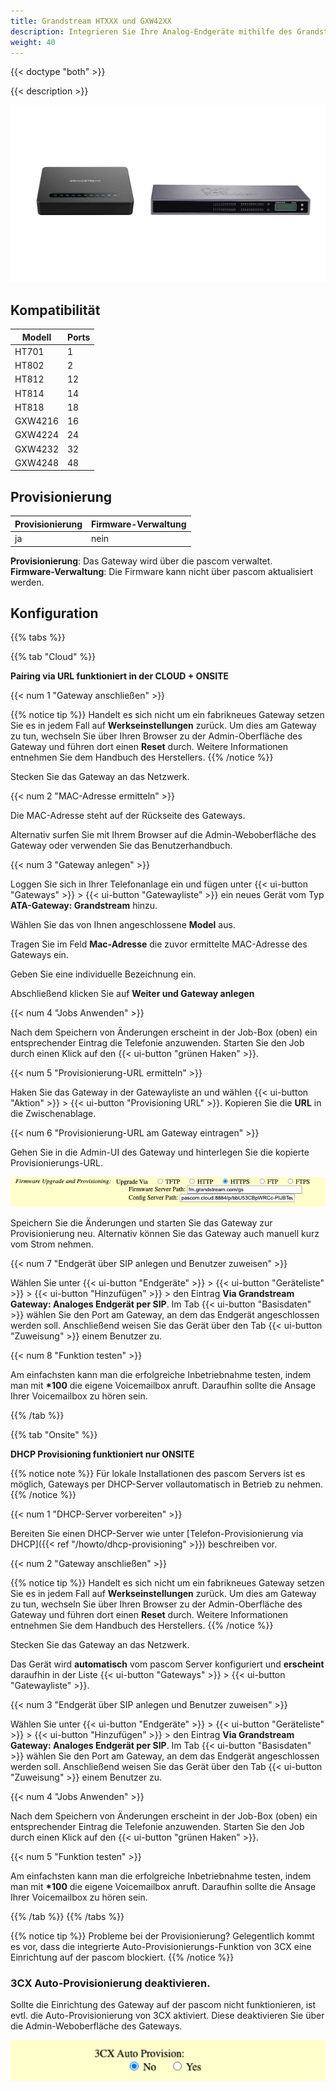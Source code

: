 ```yaml
---
title: Grandstream HTXXX und GXW42XX
description: Integrieren Sie Ihre Analog-Endgeräte mithilfe des Grandstream ATA  in die pascom Telefonanlage
weight: 40
---
```


{{< doctype "both"  >}}

{{< description >}}

![Grandstream Modelle](grandstream_image.png)

## Kompatibilität


|Modell|Ports|
|---|---|
|HT701|1|
|HT802|2|
|HT812|12|
|HT814|14|
|HT818|18|
|GXW4216|16|
|GXW4224|24|
|GXW4232|32|
|GXW4248|48|

## Provisionierung

|Provisionierung|Firmware-Verwaltung|
|---|---|
|ja|nein|

**Provisionierung**: Das Gateway wird über die pascom verwaltet.<br>
**Firmware-Verwaltung**: Die Firmware kann nicht über pascom aktualisiert werden.<br>


## Konfiguration

{{% tabs %}}

{{% tab "Cloud" %}}

**Pairing via URL funktioniert in der CLOUD + ONSITE**  

{{< num 1 "Gateway anschließen" >}}

{{% notice tip %}}
Handelt es sich nicht um ein fabrikneues Gateway setzen Sie es in jedem
Fall auf **Werkseinstellungen** zurück. Um dies am Gateway zu tun, wechseln Sie über Ihren Browser zu der Admin-Oberfläche des Gateway und führen dort einen **Reset** durch. Weitere Informationen entnehmen Sie dem Handbuch des Herstellers. 
{{% /notice %}}

Stecken Sie das Gateway an das Netzwerk. 


{{< num 2 "MAC-Adresse ermitteln" >}}

Die MAC-Adresse steht auf der Rückseite des Gateways.

Alternativ surfen Sie mit Ihrem Browser auf die Admin-Weboberfläche des Gateway oder verwenden Sie das Benutzerhandbuch.


{{< num 3 "Gateway anlegen" >}}

Loggen Sie sich in Ihrer Telefonanlage ein und fügen unter {{< ui-button "Gateways" >}} > {{< ui-button "Gatewayliste" >}} ein
neues Gerät vom Typ **ATA-Gateway: Grandstream** hinzu.

Wählen Sie das von Ihnen angeschlossene **Model** aus.

Tragen Sie im Feld **Mac-Adresse** die zuvor ermittelte MAC-Adresse des Gateways
ein.

Geben Sie eine individuelle Bezeichnung ein.

Abschließend klicken Sie auf **Weiter und Gateway anlegen**

{{< num 4 "Jobs Anwenden" >}}

Nach dem Speichern von Änderungen erscheint in der Job-Box (oben) ein
entsprechender Eintrag die Telefonie anzuwenden. Starten Sie den Job durch
einen Klick auf den {{< ui-button "grünen Haken" >}}.

{{< num 5 "Provisionierung-URL ermitteln" >}}

Haken Sie das Gateway in der Gatewayliste an und wählen {{< ui-button "Aktion" >}} > {{< ui-button "Provisioning URL" >}}. Kopieren Sie die **URL** in die Zwischenablage.

{{< num 6 "Provisionierung-URL am Gateway eintragen" >}}

Gehen Sie in die Admin-UI des Gateway und hinterlegen Sie die kopierte Provisionierungs-URL.

![Grandstream Provisioning URL](provisioning_url.png)

Speichern Sie die Änderungen und starten Sie das Gateway zur Provisionierung neu. Alternativ können Sie das Gateway
auch manuell kurz vom Strom nehmen.


{{< num 7 "Endgerät über SIP anlegen und Benutzer zuweisen" >}}

Wählen Sie unter {{< ui-button "Endgeräte" >}} > {{< ui-button "Geräteliste" >}} > {{< ui-button "Hinzufügen" >}} > den Eintrag **Via Grandstream Gateway: Analoges Endgerät per SIP**.
Im Tab {{< ui-button "Basisdaten" >}} wählen Sie den Port am Gateway, an dem das Endgerät angeschlossen werden soll. Anschließend weisen Sie das Gerät über den Tab {{< ui-button "Zuweisung" >}} einem Benutzer zu.

{{< num 8 "Funktion testen" >}}

Am einfachsten kann man die erfolgreiche Inbetriebnahme testen, indem man mit **\*100** die eigene Voicemailbox anruft. Daraufhin sollte die Ansage Ihrer Voicemailbox zu hören sein.

{{% /tab %}}

{{% tab "Onsite" %}}

**DHCP Provisioning funktioniert nur ONSITE**  


{{% notice note %}}
Für lokale Installationen des pascom Servers ist es möglich, Gateways per DHCP-Server vollautomatisch in Betrieb zu nehmen.
{{% /notice %}}

{{< num 1 "DHCP-Server vorbereiten" >}}

Bereiten Sie einen DHCP-Server wie unter [Telefon-Provisionierung via DHCP]({{< ref "/howto/dhcp-provisioning" >}}) beschreiben vor.

{{< num 2 "Gateway anschließen" >}}

{{% notice tip %}}
Handelt es sich nicht um ein fabrikneues Gateway setzen Sie es in jedem
Fall auf **Werkseinstellungen** zurück. Um dies am Gateway zu tun, wechseln Sie über Ihren Browser zu der Admin-Oberfläche des Gateway und führen dort einen **Reset** durch. Weitere Informationen entnehmen Sie dem Handbuch des Herstellers. 
{{% /notice %}}

Stecken Sie das Gateway an das Netzwerk.

Das Gerät wird **automatisch** vom pascom Server konfiguriert und **erscheint** daraufhin in der Liste {{< ui-button "Gateways" >}} > {{< ui-button "Gatewayliste" >}}. 

{{< num 3 "Endgerät über SIP anlegen und Benutzer zuweisen" >}}

Wählen Sie unter {{< ui-button "Endgeräte" >}} > {{< ui-button "Geräteliste" >}} > {{< ui-button "Hinzufügen" >}} > den Eintrag **Via Grandstream Gateway: Analoges Endgerät per SIP**.
Im Tab {{< ui-button "Basisdaten" >}} wählen Sie den Port am Gateway, an dem das Endgerät angeschlossen werden soll. Anschließend weisen Sie das Gerät über den Tab {{< ui-button "Zuweisung" >}} einem Benutzer zu.

{{< num 4 "Jobs Anwenden" >}}

Nach dem Speichern von Änderungen erscheint in der Job-Box (oben) ein
entsprechender Eintrag die Telefonie anzuwenden. Starten Sie den Job durch
einen Klick auf den {{< ui-button "grünen Haken" >}}.

{{< num 5 "Funktion testen" >}}

Am einfachsten kann man die erfolgreiche Inbetriebnahme testen, indem man mit **\*100** die eigene Voicemailbox anruft. Daraufhin sollte die Ansage Ihrer Voicemailbox zu hören sein.

{{% /tab %}}
{{% /tabs %}}

{{% notice tip %}}
Probleme bei der Provisionierung? Gelegentlich kommt es vor, dass die integrierte Auto-Provisionierungs-Funktion von 3CX eine Einrichtung auf der pascom blockiert.
{{% /notice %}}

### 3CX Auto-Provisionierung deaktivieren.

Sollte die Einrichtung des Gateway auf der pascom nicht funktionieren, ist evtl. die Auto-Provisionierung von 3CX aktiviert. Diese deaktivieren Sie über die Admin-Weboberfläche des Gateways.

![3CX Auto Provisioning](3cx_autoprovisioning.png?width=60%)


